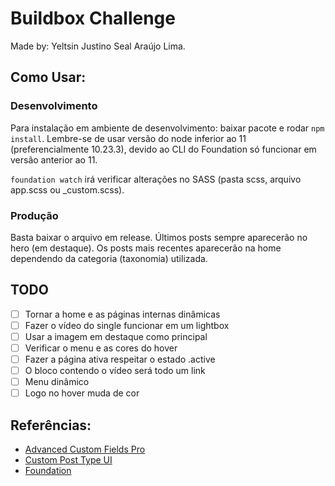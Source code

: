 # Buildbox Challenge

Made by: Yeltsin Justino Seal Araújo Lima.

## Como Usar:

### Desenvolvimento

Para instalação em ambiente de desenvolvimento: baixar pacote e rodar ```npm install```. Lembre-se de usar versão do node inferior ao 11 (preferencialmente 10.23.3), devido ao CLI do Foundation só funcionar em versão anterior ao 11.

```foundation watch``` irá verificar alterações no SASS (pasta scss, arquivo app.scss ou _custom.scss).

### Produção

Basta baixar o arquivo em release. Últimos posts sempre aparecerão no hero (em destaque). Os posts mais recentes aparecerão na home dependendo da categoria (taxonomia) utilizada.

## TODO

- [ ] Tornar a home e as páginas internas dinâmicas
- [ ] Fazer o vídeo do single funcionar em um lightbox
- [ ] Usar a imagem em destaque como principal
- [ ] Verificar o menu e as cores do hover
- [ ] Fazer a página ativa respeitar o estado .active
- [ ] O bloco contendo o vídeo será todo um link
- [ ] Menu dinâmico
- [ ] Logo no hover muda de cor

## Referências:

- [Advanced Custom Fields Pro](https://wordpress.org/plugins/advanced-custom-fields/)
- [Custom Post Type UI](https://br.wordpress.org/plugins/custom-post-type-ui/)
- [Foundation](https://get.foundation/index.html)


